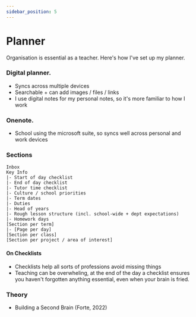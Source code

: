 ```yaml
---
sidebar_position: 5
---
```


# Planner
Organisation is essential as a teacher. Here's how I've set up my planner.

### Digital planner.
- Syncs across multiple devices
- Searchable + can add images / files / links
- I use digital notes for my personal notes, so it's more familiar to how I work

### Onenote.
- School using the microsoft suite, so syncs well across personal and work devices

### Sections
```
Inbox
Key Info 
|- Start of day checklist
|- End of day checklist
|- Tutor time checklist
|- Culture / school priorities
|- Term dates
|- Duties
|- Head of years
|- Rough lesson structure (incl. school-wide + dept expectations)
|- Homework days
[Section per term]
|- [Page per day]
[Section per class]
[Section per project / area of interest]
```

#### On Checklists
- Checklists help all sorts of professions avoid missing things
- Teaching can be overwheling, at the end of the day a checklist ensures you haven't forgotten anything essential, even when your brain is fried.

### Theory
- Building a Second Brain (Forte, 2022)